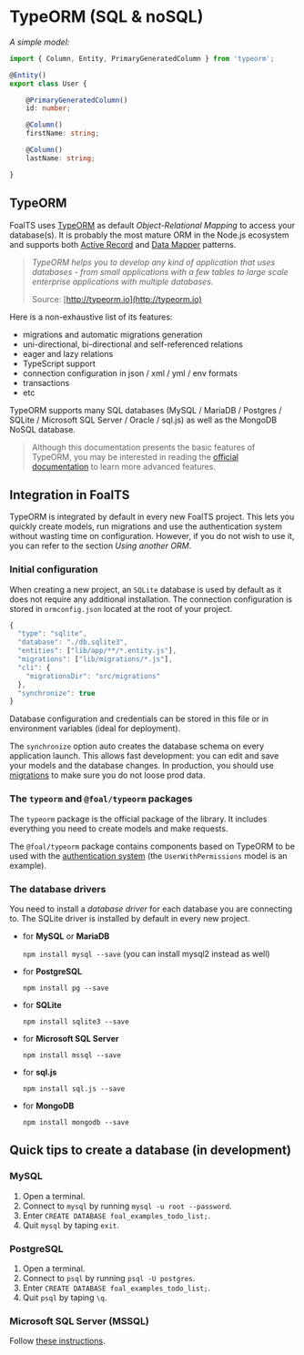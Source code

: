 # TypeORM \(SQL & noSQL\)

_A simple model:_

```typescript
import { Column, Entity, PrimaryGeneratedColumn } from 'typeorm';

@Entity()
export class User {

    @PrimaryGeneratedColumn()
    id: number;

    @Column()
    firstName: string;

    @Column()
    lastName: string;

}
```

## TypeORM

FoalTS uses [TypeORM](https://github.com/FoalTS/foal/tree/30dbbfcb4e7391c760604b71428422e9c8846c7c/docs/databases/typeorm.io) as default _Object-Relational Mapping_ to access your database\(s\). It is probably the most mature ORM in the Node.js ecosystem and supports both [Active Record](https://en.wikipedia.org/wiki/Active_record_pattern) and [Data Mapper](https://en.wikipedia.org/wiki/Data_mapper_pattern) patterns.

> _TypeORM helps you to develop any kind of application that uses databases - from small applications with a few tables to large scale enterprise applications with multiple databases._
>
> Source: [http://typeorm.io](http://typeorm.io)

Here is a non-exhaustive list of its features:

* migrations and automatic migrations generation
* uni-directional, bi-directional and self-referenced relations
* eager and lazy relations
* TypeScript support
* connection configuration in json / xml / yml / env formats
* transactions
* etc

TypeORM supports many SQL databases \(MySQL / MariaDB / Postgres / SQLite / Microsoft SQL Server / Oracle / sql.js\) as well as the MongoDB NoSQL database.

> Although this documentation presents the basic features of TypeORM, you may be interested in reading the [official documentation](http://typeorm.io) to learn more advanced features.

## Integration in FoalTS

TypeORM is integrated by default in every new FoalTS project. This lets you quickly create models, run migrations and use the authentication system without wasting time on configuration. However, if you do not wish to use it, you can refer to the section _Using another ORM_.

### Initial configuration

When creating a new project, an `SQLite` database is used by default as it does not require any additional installation. The connection configuration is stored in `ormconfig.json` located at the root of your project.

```javascript
{
  "type": "sqlite",
  "database": "./db.sqlite3",
  "entities": ["lib/app/**/*.entity.js"],
  "migrations": ["lib/migrations/*.js"],
  "cli": {
    "migrationsDir": "src/migrations"
  },
  "synchronize": true
}
```

Database configuration and credentials can be stored in this file or in environment variables \(ideal for deployment\).

The `synchronize` option auto creates the database schema on every application launch. This allows fast development: you can edit and save your models and the database changes. In production, you should use [migrations](generate-and-run-migrations.md) to make sure you do not loose prod data.

### The `typeorm` and `@foal/typeorm` packages

The `typeorm` package is the official package of the library. It includes everything you need to create models and make requests.

The `@foal/typeorm` package contains components based on TypeORM to be used with the [authentication system](../authentication-and-access-control/introduction.md) \(the `UserWithPermissions` model is an example\).

### The database drivers

You need to install a _database driver_ for each database you are connecting to. The SQLite driver is installed by default in every new project.

* for **MySQL** or **MariaDB**

  `npm install mysql --save` \(you can install mysql2 instead as well\)

* for **PostgreSQL**

  `npm install pg --save`

* for **SQLite**

  `npm install sqlite3 --save`

* for **Microsoft SQL Server**

  `npm install mssql --save`

* for **sql.js**

  `npm install sql.js --save`

* for **MongoDB**

  `npm install mongodb --save`

## Quick tips to create a database \(in development\)

### MySQL

1. Open a terminal.
2. Connect to `mysql` by running `mysql -u root --password`.
3. Enter `CREATE DATABASE foal_examples_todo_list;`.
4. Quit `mysql` by taping `exit`.

### PostgreSQL

1. Open a terminal.
2. Connect to `psql` by running `psql -U postgres`.
3. Enter `CREATE DATABASE foal_examples_todo_list;`.
4. Quit `psql` by taping `\q`.

### Microsoft SQL Server \(MSSQL\)

Follow [these instructions](https://docs.microsoft.com/en-us/sql/linux/sql-server-linux-develop-use-vscode).

